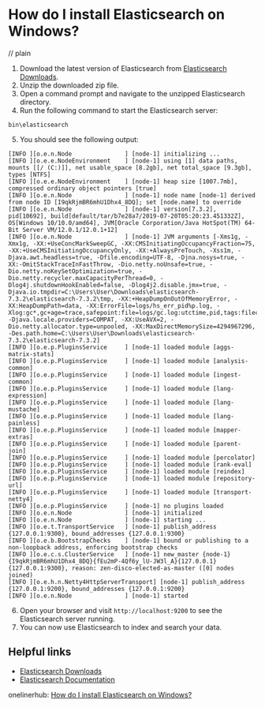 # How do I install Elasticsearch on Windows?
// plain

1. Download the latest version of Elasticsearch from [Elasticsearch Downloads](https://www.elastic.co/downloads/elasticsearch).
2. Unzip the downloaded zip file.
3. Open a command prompt and navigate to the unzipped Elasticsearch directory.
4. Run the following command to start the Elasticsearch server:
```
bin\elasticsearch
```
5. You should see the following output:
```
[INFO ][o.e.n.Node               ] [node-1] initializing ...
[INFO ][o.e.e.NodeEnvironment    ] [node-1] using [1] data paths, mounts [[/ (C:)]], net usable_space [8.2gb], net total_space [9.3gb], types [NTFS]
[INFO ][o.e.e.NodeEnvironment    ] [node-1] heap size [1007.7mb], compressed ordinary object pointers [true]
[INFO ][o.e.n.Node               ] [node-1] node name [node-1] derived from node ID [I9qkRjmBR6mhU1Dhx4_8DQ]; set [node.name] to override
[INFO ][o.e.n.Node               ] [node-1] version[7.3.2], pid[10692], build[default/tar/b7e28a7/2019-07-20T05:20:23.451332Z], OS[Windows 10/10.0/amd64], JVM[Oracle Corporation/Java HotSpot(TM) 64-Bit Server VM/12.0.1/12.0.1+12]
[INFO ][o.e.n.Node               ] [node-1] JVM arguments [-Xms1g, -Xmx1g, -XX:+UseConcMarkSweepGC, -XX:CMSInitiatingOccupancyFraction=75, -XX:+UseCMSInitiatingOccupancyOnly, -XX:+AlwaysPreTouch, -Xss1m, -Djava.awt.headless=true, -Dfile.encoding=UTF-8, -Djna.nosys=true, -XX:-OmitStackTraceInFastThrow, -Dio.netty.noUnsafe=true, -Dio.netty.noKeySetOptimization=true, -Dio.netty.recycler.maxCapacityPerThread=0, -Dlog4j.shutdownHookEnabled=false, -Dlog4j2.disable.jmx=true, -Djava.io.tmpdir=C:\Users\User\Downloads\elasticsearch-7.3.2\elasticsearch-7.3.2\tmp, -XX:+HeapDumpOnOutOfMemoryError, -XX:HeapDumpPath=data, -XX:ErrorFile=logs/hs_err_pid%p.log, -Xlog:gc*,gc+age=trace,safepoint:file=logs/gc.log:utctime,pid,tags:filecount=32,filesize=64m, -Djava.locale.providers=COMPAT, -XX:UseAVX=2, -Dio.netty.allocator.type=unpooled, -XX:MaxDirectMemorySize=4294967296, -Des.path.home=C:\Users\User\Downloads\elasticsearch-7.3.2\elasticsearch-7.3.2]
[INFO ][o.e.p.PluginsService     ] [node-1] loaded module [aggs-matrix-stats]
[INFO ][o.e.p.PluginsService     ] [node-1] loaded module [analysis-common]
[INFO ][o.e.p.PluginsService     ] [node-1] loaded module [ingest-common]
[INFO ][o.e.p.PluginsService     ] [node-1] loaded module [lang-expression]
[INFO ][o.e.p.PluginsService     ] [node-1] loaded module [lang-mustache]
[INFO ][o.e.p.PluginsService     ] [node-1] loaded module [lang-painless]
[INFO ][o.e.p.PluginsService     ] [node-1] loaded module [mapper-extras]
[INFO ][o.e.p.PluginsService     ] [node-1] loaded module [parent-join]
[INFO ][o.e.p.PluginsService     ] [node-1] loaded module [percolator]
[INFO ][o.e.p.PluginsService     ] [node-1] loaded module [rank-eval]
[INFO ][o.e.p.PluginsService     ] [node-1] loaded module [reindex]
[INFO ][o.e.p.PluginsService     ] [node-1] loaded module [repository-url]
[INFO ][o.e.p.PluginsService     ] [node-1] loaded module [transport-netty4]
[INFO ][o.e.p.PluginsService     ] [node-1] no plugins loaded
[INFO ][o.e.n.Node               ] [node-1] initialized
[INFO ][o.e.n.Node               ] [node-1] starting ...
[INFO ][o.e.t.TransportService   ] [node-1] publish_address {127.0.0.1:9300}, bound_addresses {127.0.0.1:9300}
[INFO ][o.e.b.BootstrapChecks    ] [node-1] bound or publishing to a non-loopback address, enforcing bootstrap checks
[INFO ][o.e.c.s.ClusterService   ] [node-1] new_master {node-1}{I9qkRjmBR6mhU1Dhx4_8DQ}{fEu2mP-4Qf6y_lU-JW3l_A}{127.0.0.1}{127.0.0.1:9300}, reason: zen-disco-elected-as-master ([0] nodes joined)
[INFO ][o.e.h.n.Netty4HttpServerTransport] [node-1] publish_address {127.0.0.1:9200}, bound_addresses {127.0.0.1:9200}
[INFO ][o.e.n.Node               ] [node-1] started
```
6. Open your browser and visit `http://localhost:9200` to see the Elasticsearch server running.
7. You can now use Elasticsearch to index and search your data.

## Helpful links
- [Elasticsearch Downloads](https://www.elastic.co/downloads/elasticsearch)
- [Elasticsearch Documentation](https://www.elastic.co/guide/en/elasticsearch/reference/current/index.html)

onelinerhub: [How do I install Elasticsearch on Windows?](https://onelinerhub.com/elasticsearch/how-do-i-install-elasticsearch-on-windows)